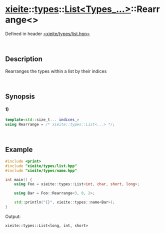 # [xieite](../../../../../xieite.md)\:\:[types](../../../../../types.md)\:\:[List<Types_...>](../../../list.md)\:\:Rearrange\<\>
Defined in header [<xieite/types/list.hpp>](../../../../../../include/xieite/types/list.hpp)

&nbsp;

## Description
Rearranges the types within a list by their indices

&nbsp;

## Synopsis
#### 1)
```cpp
template<std::size_t... indices_>
using Rearrange = /* xieite::types::List<...> */;
```

&nbsp;

## Example
```cpp
#include <print>
#include "xieite/types/list.hpp"
#include "xieite/types/name.hpp"

int main() {
    using Foo = xieite::types::List<int, char, short, long>;

    using Bar = Foo::Rearrange<3, 0, 2>;

    std::println("{}", xieite::types::name<Bar>);
}
```
Output:
```
xieite::types::List<long, int, short>
```
